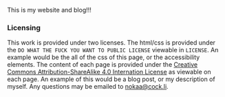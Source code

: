 This is my website and blog!!!

### Licensing
This work is provided under two licenses. The html/css is provided under the `DO WHAT THE FUCK YOU WANT TO PUBLIC LICENSE` viewable in `LICENSE`. An example would be the all of the css of this page, or the accessibility elements.
The content of each page is provided under the [Creative Commons Attribution-ShareAlike 4.0 Internation License](http://creativecommons.org/licenses/by-sa/4.0/) as viewable on each page. An example of this would be a blog post, or my description of myself.
Any questions may be emailed to [nokaa@cock.li](mailto:nokaa@cock.li).
